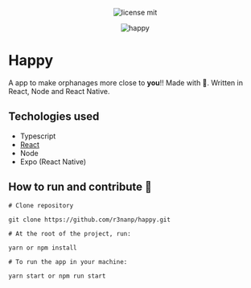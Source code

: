 <div align="center">
  <!-- <img src=""> -->

  ![license mit](https://img.shields.io/github/license/r3nanp/happy?color=blue&logo=github&style=plastic)

  ![happy](https://img.shields.io/badge/r3nanp-happy-blue?style=plastic&logo=github)
</div>

# Happy

A app to make orphanages more close to **you**!! Made with 💖. Written in React, Node and React Native.

## Techologies used

- Typescript
- <a href="./.github/Techologies/React.md">React</a>
- Node
- Expo (React Native)

## How to run and contribute 🤔

```
# Clone repository

git clone https://github.com/r3nanp/happy.git
```

```
# At the root of the project, run:

yarn or npm install
```

```
# To run the app in your machine:

yarn start or npm run start
```
